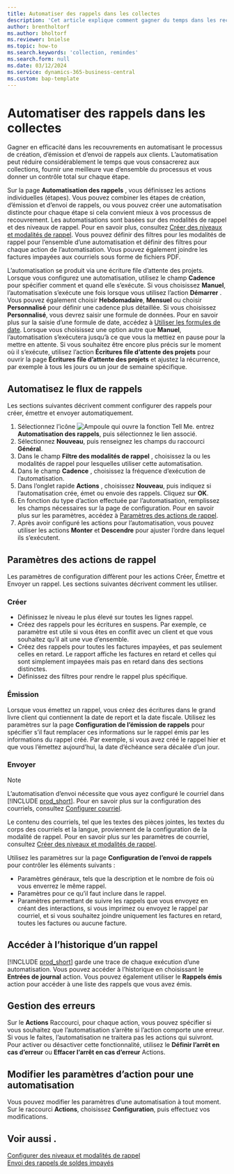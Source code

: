 ```yaml
---
title: Automatiser des rappels dans les collectes
description: 'Cet article explique comment gagner du temps dans les recouvrements en automatisant les processus de création, d’émission et d’envoi de rappels aux clients.'
author: brentholtorf
ms.author: bholtorf
ms.reviewer: bnielse
ms.topic: how-to
ms.search.keywords: 'collection, remindes'
ms.search.form: null
ms.date: 03/12/2024
ms.service: dynamics-365-business-central
ms.custom: bap-template
---
```

# Automatiser des rappels dans les collectes

Gagner en efficacité dans les recouvrements en automatisant le processus de création, d’émission et d’envoi de rappels aux clients. L’automatisation peut réduire considérablement le temps que vous consacrerez aux collections, fournir une meilleure vue d’ensemble du processus et vous donner un contrôle total sur chaque étape.

Sur la page **Automatisation des rappels** , vous définissez les actions individuelles (étapes). Vous pouvez combiner les étapes de création, d’émission et d’envoi de rappels, ou vous pouvez créer une automatisation distincte pour chaque étape si cela convient mieux à vos processus de recouvrement. Les automatisations sont basées sur des modalités de rappel et des niveaux de rappel. Pour en savoir plus, consultez [Créer des niveaux et modalités de rappel](finance-setup-reminders.md). Vous pouvez définir des filtres pour les modalités de rappel pour l’ensemble d’une automatisation et définir des filtres pour chaque action de l’automatisation. Vous pouvez également joindre les factures impayées aux courriels sous forme de fichiers PDF.

L’automatisation se produit via une écriture file d’attente des projets. Lorsque vous configurez une automatisation, utilisez le champ **Cadence** pour spécifier comment et quand elle s’exécute. Si vous choisissez **Manuel**, l’automatisation s’exécute une fois lorsque vous utilisez l’action **Démarrer** . Vous pouvez également choisir **Hebdomadaire**, **Mensuel** ou choisir **Personnalisé** pour définir une cadence plus détaillée. Si vous choisissez **Personnalisé**, vous devrez saisir une formule de données. Pour en savoir plus sur la saisie d’une formule de date, accédez à [Utiliser les formules de date](ui-enter-date-ranges.md#use-date-formulas). Lorsque vous choisissez une option autre que **Manuel**, l’automatisation s’exécutera jusqu’à ce que vous la mettiez en pause pour la mettre en attente. Si vous souhaitez être encore plus précis sur le moment où il s’exécute, utilisez l’action **Écritures file d’attente des projets** pour ouvrir la page **Écritures file d’attente des projets** et ajustez la récurrence, par exemple à tous les jours ou un jour de semaine spécifique.

## Automatisez le flux de rappels

Les sections suivantes décrivent comment configurer des rappels pour créer, émettre et envoyer automatiquement.

1. Sélectionnez l’icône ![Ampoule qui ouvre la fonction Tell Me.](media/ui-search/search_small.png "Dites-moi ce que vous voulez faire") entrez **Automatisation des rappels**, puis sélectionnez le lien associé.
1. Sélectionnez **Nouveau**, puis renseignez les champs du raccourci **Général**.
1. Dans le champ **Filtre des modalités de rappel** , choisissez la ou les modalités de rappel pour lesquelles utiliser cette automatisation.
1. Dans le champ **Cadence** , choisissez la fréquence d’exécution de l’automatisation.
1. Dans l’onglet rapide **Actions** , choisissez **Nouveau**, puis indiquez si l’automatisation crée, émet ou envoie des rappels. Cliquez sur **OK**.
1. En fonction du type d’action effectuée par l’automatisation, remplissez les champs nécessaires sur la page de configuration. Pour en savoir plus sur les paramètres, accédez à [Paramètres des actions de rappel](#settings-for-reminder-actions).
1. Après avoir configuré les actions pour l’automatisation, vous pouvez utiliser les actions **Monter** et **Descendre** pour ajuster l’ordre dans lequel ils s’exécutent.

## Paramètres des actions de rappel

Les paramètres de configuration diffèrent pour les actions Créer, Émettre et Envoyer un rappel. Les sections suivantes décrivent comment les utiliser.

### Créer

* Définissez le niveau le plus élevé sur toutes les lignes rappel.  
* Créez des rappels pour les écritures en suspens. Par exemple, ce paramètre est utile si vous êtes en conflit avec un client et que vous souhaitez qu’il ait une vue d’ensemble.
* Créez des rappels pour toutes les factures impayées, et pas seulement celles en retard. Le rapport affiche les factures en retard et celles qui sont simplement impayées mais pas en retard dans des sections distinctes.
* Définissez des filtres pour rendre le rappel plus spécifique.

### Émission

Lorsque vous émettez un rappel, vous créez des écritures dans le grand livre client qui contiennent la date de report et la date fiscale. Utilisez les paramètres sur la page **Configuration de l’émission de rappels** pour spécifier s’il faut remplacer ces informations sur le rappel émis par les informations du rappel créé. Par exemple, si vous avez créé le rappel hier et que vous l’émettez aujourd’hui, la date d’échéance sera décalée d’un jour.

### Envoyer

> [!NOTE]
> L’automatisation d’envoi nécessite que vous ayez configuré le courriel dans [!INCLUDE [prod_short](includes/prod_short.md)]. Pour en savoir plus sur la configuration des courriels, consultez [Configurer courriel](admin-how-setup-email.md).

Le contenu des courriels, tel que les textes des pièces jointes, les textes du corps des courriels et la langue, proviennent de la configuration de la modalité de rappel. Pour en savoir plus sur les paramètres de courriel, consultez [Créer des niveaux et modalités de rappel](finance-setup-reminders.md).

Utilisez les paramètres sur la page **Configuration de l’envoi de rappels** pour contrôler les éléments suivants :

* Paramètres généraux, tels que la description et le nombre de fois où vous enverrez le même rappel.
* Paramètres pour ce qu’il faut inclure dans le rappel.
* Paramètres permettant de suivre les rappels que vous envoyez en créant des interactions, si vous imprimez ou envoyez le rappel par courriel, et si vous souhaitez joindre uniquement les factures en retard, toutes les factures ou aucune facture. 

## Accéder à l’historique d’un rappel

[!INCLUDE [prod_short](includes/prod_short.md)] garde une trace de chaque exécution d’une automatisation. Vous pouvez accéder à l’historique en choisissant le **Entrées de journal** action. Vous pouvez également utiliser le **Rappels émis** action pour accéder à une liste des rappels que vous avez émis.

## Gestion des erreurs

Sur le **Actions** Raccourci, pour chaque action, vous pouvez spécifier si vous souhaitez que l’automatisation s’arrête si l’action comporte une erreur. Si vous le faites, l’automatisation ne traitera pas les actions qui suivront. Pour activer ou désactiver cette fonctionnalité, utilisez le **Définir l’arrêt en cas d’erreur** ou **Effacer l’arrêt en cas d’erreur** Actions.

## Modifier les paramètres d’action pour une automatisation

Vous pouvez modifier les paramètres d’une automatisation à tout moment. Sur le raccourci **Actions**, choisissez **Configuration**, puis effectuez vos modifications.

## Voir aussi .

[Configurer des niveaux et modalités de rappel](finance-setup-reminders.md)  
[Envoi des rappels de soldes impayés](receivables-send-reminders.md)  

